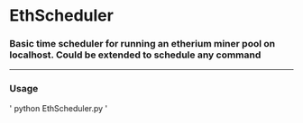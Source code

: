 # EthScheduler

### Basic time scheduler for running an etherium miner pool on localhost. Could be extended to schedule any command
---
### Usage

'
python EthScheduler.py
'
